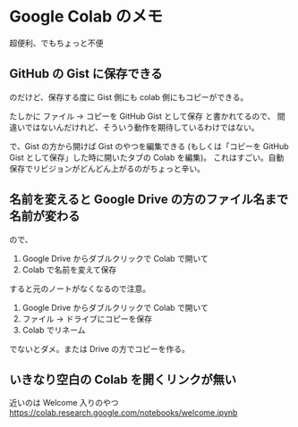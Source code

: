 # Google Colab のメモ

超便利、でもちょっと不便

## GitHub の Gist に保存できる

のだけど、保存する度に Gist 側にも colab 側にもコピーができる。

たしかに ファイル → コピーを GitHub Gist として保存 と書かれてるので、
間違いではないんだけれど、そういう動作を期待しているわけではない。

で、Gist の方から開けば Gist のやつを編集できる
(もしくは「コピーを GitHub Gist として保存」した時に開いたタブの Colab を編集)。
これはすごい。自動保存でリビジョンがどんどん上がるのがちょっと辛い。

## 名前を変えると Google Drive の方のファイル名まで名前が変わる

ので、

1. Google Drive からダブルクリックで Colab で開いて
2. Colab で名前を変えて保存

すると元のノートがなくなるので注意。

1. Google Drive からダブルクリックで Colab で開いて
2. ファイル → ドライブにコピーを保存
3. Colab でリネーム

でないとダメ。または Drive の方でコピーを作る。

## いきなり空白の Colab を開くリンクが無い

近いのは Welcome 入りのやつ
<https://colab.research.google.com/notebooks/welcome.ipynb>
